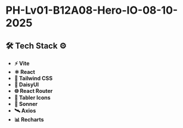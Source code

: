 # PH-Lv01-B12A08-Hero-IO-08-10-2025

## 🛠️ Tech Stack ⚙️

- **⚡️ Vite**
- **⚛️ React**
- **🎨 Tailwind CSS**
- **🌸 DaisyUI**
- **🌐 React Router**
- **💩 Tabler Icons**
- **🫧 Sonner**
- **🛰️ Axios**
- **📊 Recharts**
